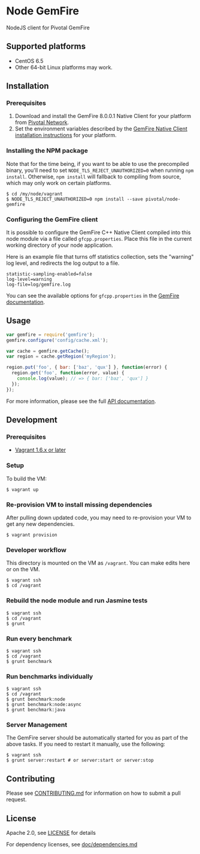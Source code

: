 Node GemFire
====================

NodeJS client for Pivotal GemFire

## Supported platforms

* CentOS 6.5
* Other 64-bit Linux platforms may work.

## Installation

### Prerequisites

1. Download and install the GemFire 8.0.0.1 Native Client for your platform from [Pivotal Network](https://network.pivotal.io/products/pivotal-gemfire).
2. Set the environment variables described by the [GemFire Native Client installation instructions](http://gemfire.docs.pivotal.io/latest/userguide/index.html#gemfire_nativeclient/introduction/install-overview.html) for your platform.

### Installing the NPM package

Note that for the time being, if you want to be able to use the precompiled binary, you'll need to set `NODE_TLS_REJECT_UNAUTHORIZED=0` when running `npm install`. Otherwise, `npm install` will fallback to compiling from source, which may only work on certain platforms.

```
$ cd /my/node/vagrant
$ NODE_TLS_REJECT_UNAUTHORIZED=0 npm install --save pivotal/node-gemfire
```

### Configuring the GemFire client

It is possible to configure the GemFire C++ Native Client compiled into this node module via a file called `gfcpp.properties`. Place this file in the current working directory of your node application.

Here is an example file that turns off statistics collection, sets the "warning" log level, and redirects the log output to a file.

```
statistic-sampling-enabled=false
log-level=warning
log-file=log/gemfire.log
```

You can see the available options for `gfcpp.properties` in the [GemFire documentation](http://gemfire.docs.pivotal.io/latest/userguide/gemfire_nativeclient/setting-properties/attributes-gfcpp.html).

## Usage

```javascript
var gemfire = require('gemfire');
gemfire.configure('config/cache.xml');

var cache = gemfire.getCache();
var region = cache.getRegion('myRegion');

region.put('foo', { bar: ['baz', 'qux'] }, function(error) { 
  region.get('foo', function(error, value) {
    console.log(value); // => { bar: ['baz', 'qux'] }
  });
});
```

For more information, please see the full [API documentation](doc/api.md).

## Development

### Prerequisites 

* [Vagrant 1.6.x or later](http://www.vagrantup.com/)

### Setup

To build the VM:

    $ vagrant up

### Re-provision VM to install missing dependencies

After pulling down updated code, you may need to re-provision your VM to get any new dependencies.

    $ vagrant provision

### Developer workflow

This directory is mounted on the VM as `/vagrant`. You can make edits here or on the VM.

    $ vagrant ssh
    $ cd /vagrant

### Rebuild the node module and run Jasmine tests

    $ vagrant ssh
    $ cd /vagrant
    $ grunt

### Run every benchmark

    $ vagrant ssh
    $ cd /vagrant
    $ grunt benchmark

### Run benchmarks individually

    $ vagrant ssh
    $ cd /vagrant
    $ grunt benchmark:node
    $ grunt benchmark:node:async
    $ grunt benchmark:java

### Server Management

The GemFire server should be automatically started for you as part of the above tasks. If you
need to restart it manually, use the following:

    $ vagrant ssh
    $ grunt server:restart # or server:start or server:stop

## Contributing

Please see [CONTRIBUTING.md](CONTRIBUTING.md) for information on how to submit a pull request.

## License

Apache 2.0, see [LICENSE](LICENSE) for details

For dependency licenses, see [doc/dependencies.md](doc/dependencies.md)
